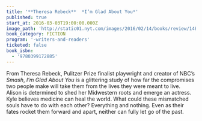 ```yaml
---
title: '**Theresa Rebeck**  *I’m Glad About You*'
published: true
start_at: 2016-03-03T19:00:00.000Z
image_path: 'http://static01.nyt.com/images/2016/02/14/books/review/14EGAN/14EGAN-master180.jpg'
book_category: FICTION
program: '-writers-and-readers'
ticketed: false
book_isbn:
  - '9780399172885'
---
```



From Theresa Rebeck, Pulitzer Prize finalist playwright and creator of NBC’s *Smash*, *I’m Glad About You* is a glittering study of how far the compromises two people make will take them from the lives they were meant to live. Alison is determined to shed her Midwestern roots and emerge an actress. Kyle believes medicine can heal the world. What could these mismatched souls have to do with each other? Everything and nothing. Even as their fates rocket them forward and apart, neither can fully let go of the past.